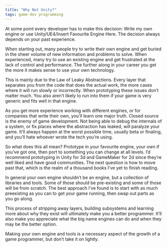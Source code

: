 ```yaml
---
title: "Why Not Unity?"
tags: game-dev programming
---
```

At some point every developer has to make this decision: Write my own engine or use Unity/UE4/Insert Favourite Engine Here. The decision always depends on your past experience.

When starting out, many people try to write their own engine and get buried in the sheer volume of new information and problems to solve. When experienced, many try to use an existing engine and get frustrated at the lack of control and performance. The further along in your career you get the more it makes sense to use your own technology.

This is mainly due to the Law of Leaky Abstractions. Every layer that separates you from the code that does the actual work, the more cases where it will run slowly or incorrectly. When prototyping these issues don’t matter much. You also aren’t likely to run into them if your game is very generic and fits well in that engine.

As you get more experience working with different engines, or for companies that write their own, you’ll learn one major truth. Closed source is the enemy of game development. Not being able to debug the internals of a system, or fix places where the abstraction has leaked, will paralyze your game. It’ll always happen at the worst possible time, usually beta or finaling, and you’ll hate whoever wrote the tech you’re using.

So what does this all mean? Prototype in your favourite engine, your own if you’ve got one, then port to something you can change at all levels. I’d recommend prototyping in Unity for 3d and GameMaker for 2d since they’re well liked and have good communities. The next question is how to move past that, which is the realm of a thousand books I’ve yet to finish reading.

In general your own engine shouldn’t be an engine, but a collection of libraries and tools. Some of those should be pre-existing and some of those will be from scratch. The best approach I’ve found is to start with as much preexisting as you can to get your game running, then swap out parts as you go along.

This process of stripping away layers, building subsystems and learning more about why they exist will ultimately make you a better programmer. It’ll also make you appreciate what the big name engines can do and when they may be the better option.

Making your own engine and tools is a necessary aspect of the growth of a game programmer, but don’t take it on lightly.